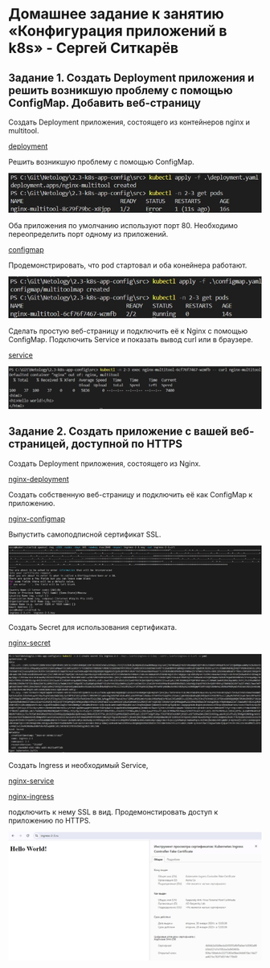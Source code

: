 # Домашнее задание к занятию «Конфигурация приложений в k8s» - Сергей Ситкарёв

## Задание 1. Создать Deployment приложения и решить возникшую проблему с помощью ConfigMap. Добавить веб-страницу

Создать Deployment приложения, состоящего из контейнеров nginx и multitool.

[deployment](https://github.com/SSitkarev/2.3-k8s-app-config/blob/main/src/deployment.yaml)

Решить возникшую проблему с помощью ConfigMap.

![Задание1](https://github.com/SSitkarev/2.3-k8s-app-config/blob/main/img/1.jpg)

Оба приложения по умолчанию используют порт 80. Необходимо переопределить порт одному из приложений.

[configmap](https://github.com/SSitkarev/2.3-k8s-app-config/blob/main/src/configmap.yaml)

Продемонстрировать, что pod стартовал и оба конейнера работают.

![Задание1](https://github.com/SSitkarev/2.3-k8s-app-config/blob/main/img/2.jpg)

Сделать простую веб-страницу и подключить её к Nginx с помощью ConfigMap. Подключить Service и показать вывод curl или в браузере.

[service](https://github.com/SSitkarev/2.3-k8s-app-config/blob/main/src/service.yaml)

![Задание1](https://github.com/SSitkarev/2.3-k8s-app-config/blob/main/img/3.jpg)

## Задание 2. Создать приложение с вашей веб-страницей, доступной по HTTPS

Создать Deployment приложения, состоящего из Nginx.

[nginx-deployment](https://github.com/SSitkarev/2.3-k8s-app-config/blob/main/src/nginx-deployment.yaml)

Создать собственную веб-страницу и подключить её как ConfigMap к приложению.

[nginx-configmap](https://github.com/SSitkarev/2.3-k8s-app-config/blob/main/src/nginx-configmap.yaml)

Выпустить самоподписной сертификат SSL. 

![Задание2](https://github.com/SSitkarev/2.3-k8s-app-config/blob/main/img/4.jpg)

Создать Secret для использования сертификата.

[nginx-secret](https://github.com/SSitkarev/2.3-k8s-app-config/blob/main/src/nginx-secret.yaml)

![Задание2](https://github.com/SSitkarev/2.3-k8s-app-config/blob/main/img/5.jpg)

Создать Ingress и необходимый Service, 

[nginx-service](https://github.com/SSitkarev/2.3-k8s-app-config/blob/main/src/nginx-service.yaml)

[nginx-ingress](https://github.com/SSitkarev/2.3-k8s-app-config/blob/main/src/nginx-ingress.yaml)

подключить к нему SSL в вид. Продемонстировать доступ к приложению по HTTPS.

![Задание2](https://github.com/SSitkarev/2.3-k8s-app-config/blob/main/img/6.jpg)